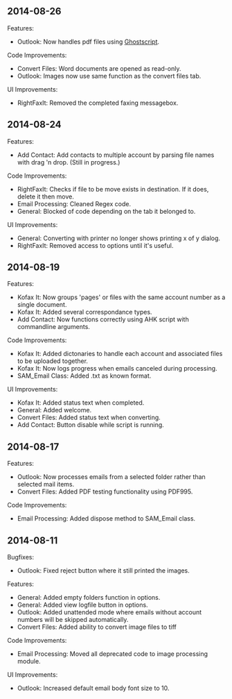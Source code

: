 ## 2014-08-26

Features:

  - Outlook: Now handles pdf files using [Ghostscript](http://ghostscript.com/).

Code Improvements:

  - Convert Files: Word documents are opened as read-only.
  - Outlook: Images now use same function as the convert files tab.

UI Improvements:

  - RightFaxIt: Removed the completed faxing messagebox.

## 2014-08-24

Features:

  - Add Contact: Add contacts to multiple account by parsing file names with drag 'n drop. (Still in progress.) 

Code Improvements:

  - RightFaxIt: Checks if file to be move exists in destination. If it does, delete it then move.
  - Email Processing: Cleaned Regex code.
  - General: Blocked of code depending on the tab it belonged to.

UI Improvements:

  - General: Converting with printer no longer shows printing x of y dialog.
  - RightFaxIt: Removed access to options until it's useful.

## 2014-08-19

Features:

  - Kofax It: Now groups 'pages' or files with the same account number as a single document.
  - Kofax It: Added several correspondance types.
  - Add Contact: Now functions correctly using AHK script with commandline arguments.

Code Improvements:

  - Kofax It: Added dictonaries to handle each account and associated files to be uploaded together.
  - Kofax It: Now logs progress when emails canceled during processing.
  - SAM_Email Class: Added .txt as known format.

UI Improvements:

  - Kofax It: Added status text when completed.
  - General: Added welcome.
  - Convert Files: Added status text when converting.
  - Add Contact: Button disable while script is running.

## 2014-08-17

Features:

  - Outlook: Now processes emails from a selected folder rather than selected mail items.
  - Convert Files: Added PDF testing functionality using PDF995.
 
Code Improvements:

  - Email Processing: Added dispose method to SAM_Email class.
    

## 2014-08-11
Bugfixes:

  - Outlook: Fixed reject button where it still printed the images.

Features:

  - General: Added empty folders function in options.
  - General: Added view logfile button in options.
  - Outlook: Added unattended mode where emails without account numbers will be skipped automatically.
  - Convert Files: Added ability to convert image files to tiff
 
Code Improvements:

  - Email Processing: Moved all deprecated code to image processing module.
  
UI Improvements:
  - Outlook: Increased default email body font size to 10.
    

